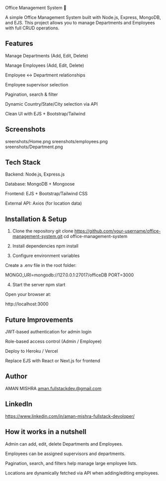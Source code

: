 Office Management System 🏢

A simple Office Management System built with Node.js, Express, MongoDB, and EJS.
This project allows you to manage Departments and Employees with full CRUD operations.

## Features

Manage Departments (Add, Edit, Delete)

Manage Employees (Add, Edit, Delete)

Employee ↔ Department relationships

Employee supervisor selection

Pagination, search & filter

Dynamic Country/State/City selection via API

Clean UI with EJS + Bootstrap/Tailwind

## Screenshots
sreenshots/Home.png
sreenshots/employees.png
sreenshots/Department.png


## Tech Stack

Backend: Node.js, Express.js

Database: MongoDB + Mongoose

Frontend: EJS + Bootstrap/Tailwind CSS

External API: Axios (for location data)

## Installation & Setup
1. Clone the repository
git clone https://github.com/your-username/office-management-system.git
cd office-management-system

2. Install dependencies
npm install

3. Configure environment variables

Create a .env file in the root folder:

MONGO_URI=mongodb://127.0.0.1:27017/officeDB
PORT=3000

4. Start the server
npm start


Open your browser at:

http://localhost:3000

## Future Improvements

JWT-based authentication for admin login

Role-based access control (Admin / Employee)

Deploy to Heroku / Vercel

Replace EJS with React or Next.js for frontend

## Author

AMAN MISHRA
aman.fullstackdev.@gmail.com


## LinkedIn
https://www.linkedin.com/in/aman-mishra-fullstack-devoloper/

## How it works in a nutshell

Admin can add, edit, delete Departments and Employees.

Employees can be assigned supervisors and departments.

Pagination, search, and filters help manage large employee lists.

Locations are dynamically fetched via API when adding/editing employees.
